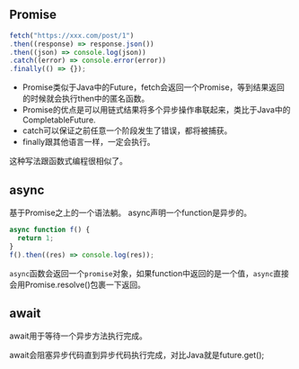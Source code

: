 

## Promise
```js
fetch("https://xxx.com/post/1")
.then((response) => response.json())
.then((json) => console.log(json))
.catch((error) => console.error(error))
.finally(() => {});
```
- Promise类似于Java中的Future，fetch会返回一个Promise，等到结果返回的时候就会执行then中的匿名函数。
- Promise的优点是可以用链式结果将多个异步操作串联起来，类比于Java中的CompletableFuture.
- catch可以保证之前任意一个阶段发生了错误，都将被捕获。
- finally跟其他语言一样，一定会执行。

这种写法跟函数式编程很相似了。

## async
基于Promise之上的一个语法躺。
async声明一个function是异步的。
```js
async function f() {
  return 1;
}
f().then((res) => console.log(res));
```

`async`函数会返回一个`promise`对象，如果function中返回的是一个值，`async`直接会用Promise.resolve()包裹一下返回。

## await
await用于等待一个异步方法执行完成。

await会阻塞异步代码直到异步代码执行完成，对比Java就是future.get();


